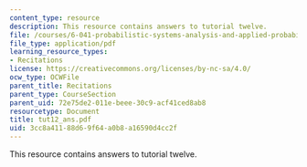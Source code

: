 ```yaml
---
content_type: resource
description: This resource contains answers to tutorial twelve.
file: /courses/6-041-probabilistic-systems-analysis-and-applied-probability-spring-2006/3cc8a41188d69f64a0b8a16590d4cc2f_tut12_ans.pdf
file_type: application/pdf
learning_resource_types:
- Recitations
license: https://creativecommons.org/licenses/by-nc-sa/4.0/
ocw_type: OCWFile
parent_title: Recitations
parent_type: CourseSection
parent_uid: 72e75de2-011e-beee-30c9-acf41ced8ab8
resourcetype: Document
title: tut12_ans.pdf
uid: 3cc8a411-88d6-9f64-a0b8-a16590d4cc2f
---
```

This resource contains answers to tutorial twelve.